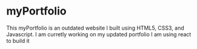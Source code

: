 # myPortfolio
This myPortfolio is an outdated website I built using HTML5, CSS3, and Javascript. I am curretly working on my updated portfolio I am using react to build it
